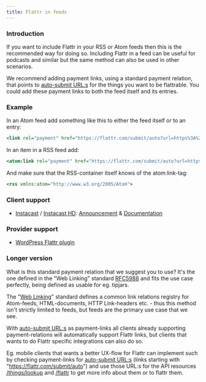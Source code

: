 ```yaml
---
title: Flattr in feeds
---
```

### Introduction

If you want to include Flattr in your RSS or Atom feeds then this is the recommended way for doing so. Including Flattr in a feed can be useful for podcasts and similar but the same method can also be used in other scenarios.

We recommend adding payment links, using a standard payment relation, that points to [auto-submit URL:s](/auto-submit/) for the things you want to be flattrable. You could add these payment links to both the feed itself and its entries.

### Example

In an Atom feed add something like this to either the feed itself or to an entry:

```xml
<link rel="payment" href="https://flattr.com/submit/auto?url=https%3A%2F%2Fdevelopers.flattr.net%2F&amp;user_id=flattr" type="text/html" />
```

In an item in a RSS feed add:

```xml
<atom:link rel="payment" href="https://flattr.com/submit/auto?url=https%3A%2F%2Fdevelopers.flattr.net%2F&amp;user_id=flattr" type="text/html" />
```

And make sure that the RSS-container itself knows of the atom:link-tag:

```xml
<rss xmlns:atom="http://www.w3.org/2005/Atom">
```

### Client support

* [Instacast](http://vemedio.com/products/instacast) / [Instacast HD](vemedio.com/products/instacast-hd): [Announcement](http://www.vemedio.com/blog/posts/instacast-flattr-support) & [Documentation](http://vemedio.com/support/instacast#3.6)

### Provider support

* [WordPress Flattr plugin](http://wordpress.org/extend/plugins/flattr/)

### Longer version

What is this standard payment relation that we suggest you to use? It's the one defined in the "Web Linking" standard [RFC5988](http://tools.ietf.org/html/rfc5988#page-14) and fits the use case perfectly, being defined as usable for eg. tipjars.

The "[Web Linking](http://tools.ietf.org/html/rfc5988)" standard defines a common link relations registry for Atom-feeds, HTML-documents, HTTP Link-headers etc. - thus this method isn't strictly limited to feeds, but feeds are the primary use case that we see.

With [auto-submit URL:s](/auto-submit/) as payment-links all clients already supporting payment-relations will automatically support Flattr links, but clients that wants to do Flattr specific integrations can also do so.

Eg. mobile clients that wants a better UX-flow for Flattr can implement such by checking payment-links for [auto-submit URL:s](/auto-submit/) (links starting with "https://flattr.com/submit/auto") and use those URL:s for the API resources [/things/lookup](/api/resources/things/#check-if-a-thing-exists) and [/flattr](/api/resources/flattrs/#flattr-a-autosubmit-url) to get more info about them or to flattr them.
